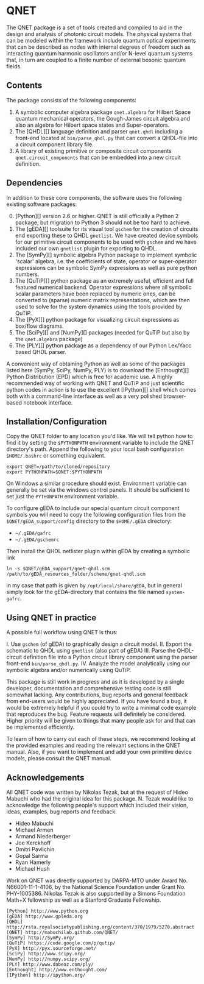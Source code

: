 QNET
====

The QNET package is a set of tools created and compiled to aid in the design and analysis of photonic circuit models.
The physical systems that can be modeled within the framework include quantum optical experiments that can be described as nodes with internal degrees of freedom such as interacting quantum harmonic oscillators and/or N-level quantum systems that,
in turn are coupled to a finite number of external bosonic quantum fields.

Contents
--------

The package consists of the following components:

1. A symbolic computer algebra package `qnet.algebra` for Hilbert Space quantum mechanical operators, the Gough-James circuit algebra and also an algebra for Hilbert space states and Super-operators.
2. The [QHDL][] language definition and parser `qnet.qhdl` including a front-end located at `bin/parse_qhdl.py` that can convert a QHDL-file into a circuit component library file.
3. A library of existing primitive or composite circuit components `qnet.circuit_components` that can be embedded into a new circuit definition.

Dependencies
------------

In addition to these core components, the software uses the following existing software packages:

0. [Python][] version 2.6 or higher. QNET is still officially a Python 2 package, but migration to Python 3 should not be too hard to achieve.
1. The [gEDA][] toolsuite for its visual tool `gschem` for the creation of circuits end exporting these to QHDL `gnetlist`. We have created device symbols for our primitive circuit components to be used with `gschem` and we have included our own `gnetlist` plugin for exporting to QHDL.
2. The [SymPy][] symbolic algebra Python package to implement symbolic 'scalar' algebra, i.e. the coefficients of state, operator or super-operator expressions can be symbolic SymPy expressions as well as pure python numbers.
3. The [QuTiP][] python package as an extremely useful, efficient and full featured numerical backend. Operator expressions where all symbolic scalar parameters have been replaced by numeric ones, can be converted to (sparse) numeric matrix representations, which are then used to solve for the system dynamics using the tools provided by QuTiP.
4. The [PyX][] python package for visualizing circuit expressions as box/flow diagrams.
5. The [SciPy][] and [NumPy][] packages (needed for QuTiP but also by the `qnet.algebra` package)
6. The [PLY][] python package as a dependency of our Python Lex/Yacc based QHDL parser.

A convenient way of obtaining Python as well as some of the packages listed here (SymPy, SciPy, NumPy, PLY) is to download the [Enthought][] Python Distribution (EPD) which is free for academic use.
A highly recommended way of working with QNET and QuTiP and just scientific python codes in action is to use the excellent [IPython][] shell which comes both with a command-line interface as well as a very polished browser-based notebook interface.

Installation/Configuration
--------------------------

Copy the QNET folder to any location you'd like. We will tell python how to find it by setting the `$PYTHONPATH` environment variable to include the QNET directory's path.
Append the following to your local bash configuration `$HOME/.bashrc` or something equivalent.

    export QNET=/path/to/cloned/repository
    export PYTHONPATH=$QNET:$PYTHONPATH

On Windows a similar procedure should exist. Environment variable can generally be set via the windows control panels.
It should be sufficient to set just the `PYTHONPATH` environment variable.


To configure gEDA to include our special quantum circuit component symbols you will need to copy the following configuration files from the `$QNET/gEDA_support/config` directory to the `$HOME/.gEDA` directory:
- `~/.gEDA/gafrc`
- `~/.gEDA/gschemrc`

Then install the QHDL netlister plugin within gEDA by creating a symbolic link

    ln -s $QNET/gEDA_support/gnet-qhdl.scm  /path/to/gEDA_resources_folder/scheme/gnet-qhdl.scm

in my case that path is given by `/opt/local/share/gEDA`, but in general simply look for the gEDA-directory that contains the file named `system-gafrc`.

Using QNET in practice
----------------------

A possible full workflow using QNET is thus:

I. Use `gschem` (of gEDA) to graphically design a circuit model.
II. Export the schematic to QHDL using `gnetlist` (also part of gEDA)
III. Parse the QHDL-circuit definition file into a Python circuit library component using the parser front-end `bin/parse_qhdl.py`.
IV. Analyze the model analytically using our symbolic algebra and/or numerically using QuTiP.

This package is still work in progress and as it is developed by a single developer, documentation and comprehensive testing code is still somewhat lacking.
Any contributions, bug reports and general feedback from end-users would be highly appreciated. If you have found a bug, it would be extremely helpful if you could try to write a minimal code example that reproduces the bug.
Feature requests will definitely be considered. Higher priority will be given to things that many people ask for and that can be implemented efficiently.

To learn of how to carry out each of these steps, we recommend looking at the provided examples and reading the relevant sections in the QNET manual.
Also, if you want to implement and add your own primitive device models, please consult the QNET manual.

Acknowledgements
----------------

All QNET code was written by Nikolas Tezak, but at the request of Hideo Mabuchi who had the original idea for this package.
N. Tezak would like to acknowledge the following people's support which included their vision, ideas, examples, bug reports and feedback.

- Hideo Mabuchi
- Michael Armen
- Armand Niederberger
- Joe Kerckhoff
- Dmitri Pavlichin
- Gopal Sarma
- Ryan Hamerly
- Michael Hush

Work on QNET was directly supported by DARPA-MTO under Award No. N66001-11-1-4106, by the National Science Foundation under Grant No. PHY-1005386.
Nikolas Tezak is also supported by a Simons Foundation Math+X fellowship as well as a Stanford Graduate Fellowship.


    [Python] http://www.python.org
    [gEDA] http://www.gpleda.org
    [QHDL] http://rsta.royalsocietypublishing.org/content/370/1979/5270.abstract
    [QNET] http://mabuchilab.github.com/QNET/
    [SymPy] http://SymPy.org/
    [QuTiP] https://code.google.com/p/qutip/
    [PyX] http://pyx.sourceforge.net/
    [SciPy] http://www.scipy.org/
    [NumPy] http://numpy.scipy.org/
    [PLY] http://www.dabeaz.com/ply/
    [Enthought] http://www.enthought.com/
    [IPython] http://ipython.org/